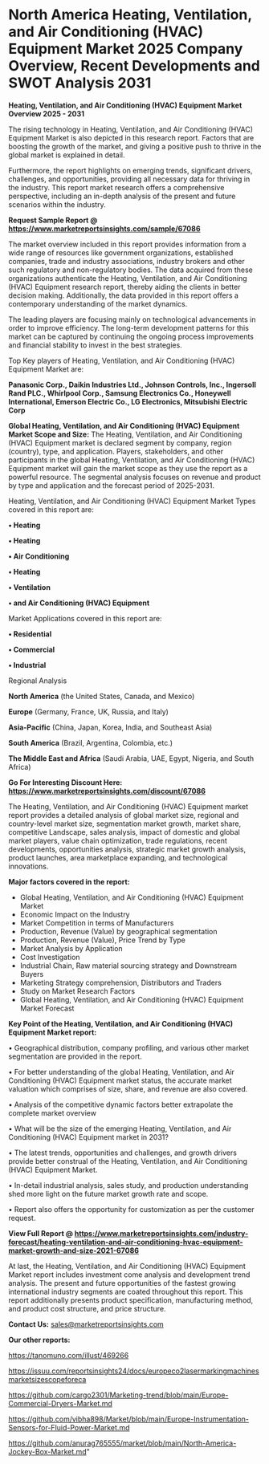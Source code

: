 # North America Heating, Ventilation, and Air Conditioning (HVAC) Equipment Market 2025 Company Overview, Recent Developments and SWOT Analysis 2031

<Strong> Heating, Ventilation, and Air Conditioning (HVAC) Equipment Market Overview 2025 - 2031</strong>

The rising technology in Heating, Ventilation, and Air Conditioning (HVAC) Equipment Market is also depicted in this research report. Factors that are boosting the growth of the market, and giving a positive push to thrive in the global market is explained in detail.

Furthermore, the report highlights on emerging trends, significant drivers, challenges, and opportunities, providing all necessary data for thriving in the industry. This report market research offers a comprehensive perspective, including an in-depth analysis of the present and future scenarios within the industry.

<strong>Request Sample Report @ <a href=https://www.marketreportsinsights.com/sample/67086>https://www.marketreportsinsights.com/sample/67086</a></strong>

The market overview included in this report provides information from a wide range of resources like government organizations, established companies, trade and industry associations, industry brokers and other such regulatory and non-regulatory bodies. The data acquired from these organizations authenticate the Heating, Ventilation, and Air Conditioning (HVAC) Equipment research report, thereby aiding the clients in better decision making. Additionally, the data provided in this report offers a contemporary understanding of the market dynamics.

The leading players are focusing mainly on technological advancements in order to improve efficiency. The long-term development patterns for this market can be captured by continuing the ongoing process improvements and financial stability to invest in the best strategies.

Top Key players of Heating, Ventilation, and Air Conditioning (HVAC) Equipment Market are:

<strong>Panasonic Corp., Daikin Industries Ltd., Johnson Controls, Inc., Ingersoll Rand PLC., Whirlpool Corp., Samsung Electronics Co., Honeywell International, Emerson Electric Co., LG Electronics, Mitsubishi Electric Corp</strong>

<strong><b>Global Heating, Ventilation, and Air Conditioning (HVAC) Equipment Market Scope and Size:</b></strong>
The Heating, Ventilation, and Air Conditioning (HVAC) Equipment market is declared segment by company, region (country), type, and application. Players, stakeholders, and other participants in the global Heating, Ventilation, and Air Conditioning (HVAC) Equipment market will gain the market scope as they use the report as a powerful resource. The segmental analysis focuses on revenue and product by type and application and the forecast period of 2025-2031.

Heating, Ventilation, and Air Conditioning (HVAC) Equipment Market Types covered in this report are:

<strong>• Heating

• Heating

• Air Conditioning

• Heating

• Ventilation

• and Air Conditioning (HVAC) Equipment</strong>

Market Applications covered in this report are:

<strong>• Residential

• Commercial

• Industrial</strong> 

Regional Analysis

<strong>North America</strong> (the United States, Canada, and Mexico)

<strong>Europe</strong> (Germany, France, UK, Russia, and Italy)

<strong>Asia-Pacific</strong> (China, Japan, Korea, India, and Southeast Asia)

<strong>South America</strong> (Brazil, Argentina, Colombia, etc.)

<strong>The Middle East and Africa</strong> (Saudi Arabia, UAE, Egypt, Nigeria, and South Africa)

<strong>Go For Interesting Discount Here: <a href=https://www.marketreportsinsights.com/discount/67086>https://www.marketreportsinsights.com/discount/67086</a></strong>

The Heating, Ventilation, and Air Conditioning (HVAC) Equipment market report provides a detailed analysis of global market size, regional and country-level market size, segmentation market growth, market share, competitive Landscape, sales analysis, impact of domestic and global market players, value chain optimization, trade regulations, recent developments, opportunities analysis, strategic market growth analysis, product launches, area marketplace expanding, and technological innovations.

<strong><b>Major factors covered in the report:</b></strong>
<ul>
  <li>Global Heating, Ventilation, and Air Conditioning (HVAC) Equipment Market </li>
  <li>Economic Impact on the Industry</li>
  <li>Market Competition in terms of Manufacturers</li>
  <li>Production, Revenue (Value) by geographical segmentation</li>
  <li>Production, Revenue (Value), Price Trend by Type</li>
  <li>Market Analysis by Application</li>
  <li>Cost Investigation</li>
  <li>Industrial Chain, Raw material sourcing strategy and Downstream Buyers</li>
  <li>Marketing Strategy comprehension, Distributors and Traders</li>
  <li>Study on Market Research Factors</li>
  <li>Global Heating, Ventilation, and Air Conditioning (HVAC) Equipment Market Forecast</li>
</ul>

<strong><b>Key Point of the Heating, Ventilation, and Air Conditioning (HVAC) Equipment Market report:</b></strong>

• Geographical distribution, company profiling, and various other market segmentation are provided in the report.

• For better understanding of the global Heating, Ventilation, and Air Conditioning (HVAC) Equipment market status, the accurate market valuation which comprises of size, share, and revenue are also covered.

• Analysis of the competitive dynamic factors better extrapolate the complete market overview

• What will be the size of the emerging Heating, Ventilation, and Air Conditioning (HVAC) Equipment market in 2031?

• The latest trends, opportunities and challenges, and growth drivers provide better construal of the Heating, Ventilation, and Air Conditioning (HVAC) Equipment Market.

• In-detail industrial analysis, sales study, and production understanding shed more light on the future market growth rate and scope.

• Report also offers the opportunity for customization as per the customer request.

<strong><b>View Full Report @ <a href=https://www.marketreportsinsights.com/industry-forecast/heating-ventilation-and-air-conditioning-hvac-equipment-market-growth-and-size-2021-67086>https://www.marketreportsinsights.com/industry-forecast/heating-ventilation-and-air-conditioning-hvac-equipment-market-growth-and-size-2021-67086</a></b></strong>


At last, the Heating, Ventilation, and Air Conditioning (HVAC) Equipment Market report includes investment come analysis and development trend analysis. The present and future opportunities of the fastest growing international industry segments are coated throughout this report. This report additionally presents product specification, manufacturing method, and product cost structure, and price structure.

<strong>Contact Us:</strong>
sales@marketreportsinsights.com

<strong>Our other reports:</strong>

<a href=https://tanomuno.com/illust/469266>https://tanomuno.com/illust/469266</a>

<a href=https://issuu.com/reportsinsights24/docs/europeco2lasermarkingmachinesmarketsizescopeforeca>https://issuu.com/reportsinsights24/docs/europeco2lasermarkingmachinesmarketsizescopeforeca</a>

<a href=https://github.com/cargo2301/Marketing-trend/blob/main/Europe-Commercial-Dryers-Market.md>https://github.com/cargo2301/Marketing-trend/blob/main/Europe-Commercial-Dryers-Market.md</a>

<a href=https://github.com/vibha898/Market/blob/main/Europe-Instrumentation-Sensors-for-Fluid-Power-Market.md>https://github.com/vibha898/Market/blob/main/Europe-Instrumentation-Sensors-for-Fluid-Power-Market.md</a>

<a href=https://github.com/anurag765555/market/blob/main/North-America-Jockey-Box-Market.md>https://github.com/anurag765555/market/blob/main/North-America-Jockey-Box-Market.md</a>"
